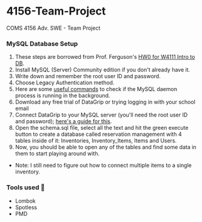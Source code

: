 # 4156-Team-Project
COMS 4156 Adv. SWE - Team Project

### MySQL Database Setup
1. These steps are borrowed from Prof. Ferguson's [HW0 for W4111 Intro to DB](https://github.com/donald-f-ferguson/W4111-Intro-to-Databases-Base/blob/main/docs/Homework/HW0/HW0.md#mysql-server-community-edition). 
2. Install MySQL (Server) Community edition if you don't already have it. 
3. Write down and remember the root user ID and password. 
4. Choose Legacy Authentication method.
5. Here are some [useful commands](https://dev.mysql.com/doc/mysql-getting-started/en/#mysql-getting-started-installing) to check if the MySQL daemon process is running in the background. 
6. Download any free trial of DataGrip or trying logging in with your school email
7. Connect DataGrip to your MySQL server (you'll need the root user ID and password); [here's a guide for this](https://www.youtube.com/watch?v=szK5sWGHgbw).
8. Open the schema.sql file, select all the text and hit the green execute button to create a database called
reservation management with 4 tables inside of it: Inventories, Inventory_Items, Items and Users. 
9. Now, you should be able to open any of the tables and find some data in them to start playing around with. 

* Note: I still need to figure out how to connect multiple items to a single inventory. 


### Tools used 🧰
* Lombok
* Spotless
* PMD
